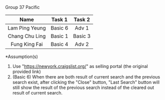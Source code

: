Group 37 Pacific

| Name | Task 1 | Task 2 |
| :---: | :---: | :---: |
| Lam Ping Yeung | Basic 6 | Adv 1 |
| Chang Chu Ling | Basic 1 | Basic 3|
| Fung King Fai | Basic 4 | Adv 2 |

*Assumption(s)
1. Use "https://newyork.craigslist.org/" as selling portal (the original provided link)
2. (Basic 6) When there are both result of current search and the previous search exist, after clicking the "Close" button, "Last Search" button will still show the result of the previous search instead of the cleared out result of current search.
 